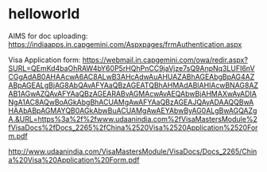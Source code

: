# helloworld

AIMS for doc uploading:
https://indiaapps.in.capgemini.com/Aspxpages/frmAuthentication.aspx

Visa Application form:
https://webmail.in.capgemini.com/owa/redir.aspx?SURL=QEmKd4baOhRAW4bY60P5rHQhPnCC9jaVjze7sQ9AnpNq3LUFI6nVCGgAdAB0AHAAcwA6AC8ALwB3AHcAdwAuAHUAZABhAGEAbgBpAG4AZABpAGEALgBjAG8AbQAvAFYAaQBzAGEATQBhAHMAdABlAHIAcwBNAG8AZAB1AGwAZQAvAFYAaQBzAGEARABvAGMAcwAvAEQAbwBjAHMAXwAyADIANgA1AC8AQwBoAGkAbgBhACUAMgAwAFYAaQBzAGEAJQAyADAAQQBwAHAAbABpAGMAYQB0AGkAbwBuACUAMgAwAEYAbwByAG0ALgBwAGQAZgA.&URL=https%3a%2f%2fwww.udaanindia.com%2fVisaMastersModule%2fVisaDocs%2fDocs_2265%2fChina%2520Visa%2520Application%2520Form.pdf

http://www.udaanindia.com/VisaMastersModule/VisaDocs/Docs_2265/China%20Visa%20Application%20Form.pdf

